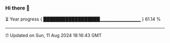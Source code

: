 ### Hi there 👋

⏳ Year progress { ██████████████████▁▁▁▁▁▁▁▁▁▁▁▁ } 61.14 %

---

⏰ Updated on Sun, 11 Aug 2024 18:16:43 GMT
